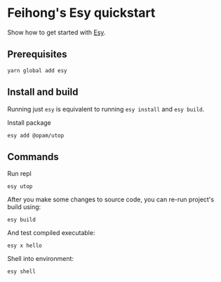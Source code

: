 # Feihong's Esy quickstart

Show how to get started with [Esy].

[Esy]: https://github.com/esy-ocaml/esy

## Prerequisites

    yarn global add esy

## Install and build

Running just `esy` is equivalent to running `esy install` and `esy build`.

Install package

    esy add @opam/utop

## Commands

Run repl

    esy utop

After you make some changes to source code, you can re-run project's build
using:

    esy build

And test compiled executable:

    esy x hello

Shell into environment:

    esy shell
